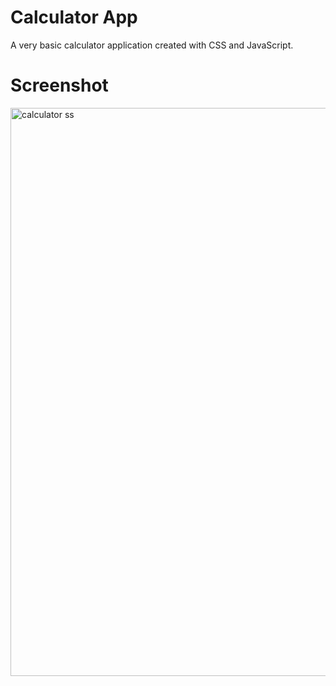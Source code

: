 # Calculator App
A very basic calculator application created with CSS and JavaScript.

# Screenshot
<img width="909" alt="calculator ss" src="https://user-images.githubusercontent.com/104501858/187377919-e5ece007-2871-4fc5-825b-a6358f99d40d.png">
